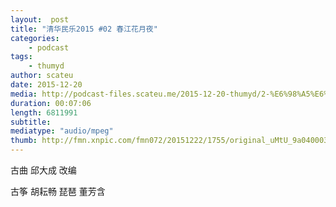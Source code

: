 ```yaml
---
layout:  post
title: "清华民乐2015 #02 春江花月夜"
categories:
    - podcast
tags:
    - thumyd
author: scateu
date: 2015-12-20
media: http://podcast-files.scateu.me/2015-12-20-thumyd/2-%E6%98%A5%E6%B1%9F%E8%8A%B1%E6%9C%88%E5%A4%9C.m4a
duration: 00:07:06
length: 6811991
subtitle:
mediatype: "audio/mpeg"
thumb: http://fmn.xnpic.com/fmn072/20151222/1755/original_uMtU_9a04000383e41e83.jpg
---
```


古曲
邱大成 改编

古筝 胡耘畅
琵琶 董芳含

